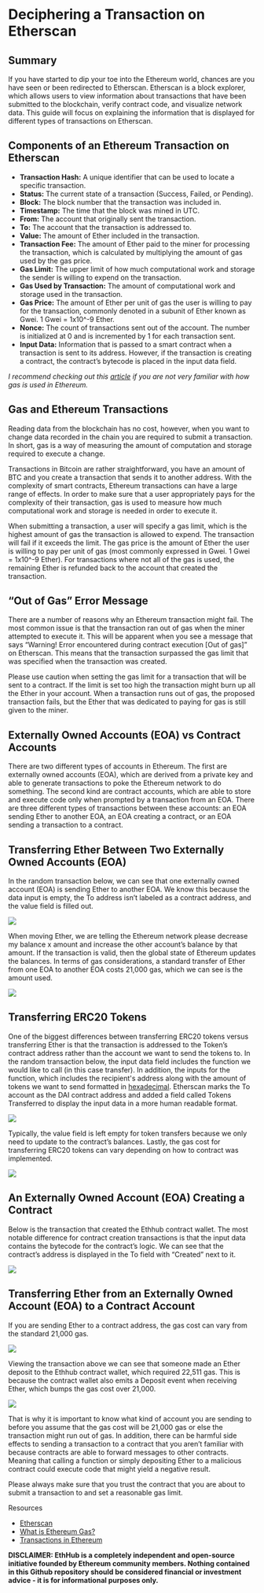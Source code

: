 # Deciphering a Transaction on Etherscan

## Summary

If you have started to dip your toe into the Ethereum world, chances are you have seen or been redirected to Etherscan. Etherscan is a block explorer, which allows users to view information about transactions that have been submitted to the blockchain, verify contract code, and visualize network data. This guide will focus on explaining the information that is displayed for different types of transactions on Etherscan.

## Components of an Ethereum Transaction on Etherscan

* **Transaction Hash:** A unique identifier that can be used to locate a specific transaction.
* **Status:** The current state of a transaction (Success, Failed, or Pending). 
* **Block:** The block number that the transaction was included in. 
* **Timestamp:** The time that the block was mined in UTC.
* **From:** The account that originally sent the transaction.
* **To:** The account that the transaction is addressed to.
* **Value:** The amount of Ether included in the transaction.
* **Transaction Fee:** The amount of Ether paid to the miner for processing the transaction, which is calculated by multiplying the amount of gas used by the gas price.
* **Gas Limit:** The upper limit of how much computational work and storage the sender is willing to expend on the transaction.
* **Gas Used by Transaction:** The amount of computational work and storage used in the transaction.
* **Gas Price:** The amount of Ether per unit of gas the user is willing to pay for the transaction, commonly denoted in a subunit of Ether known as Gwei. 1 Gwei = 1x10^-9 Ether.
* **Nonce:** The count of transactions sent out of the account. The number is initialized at 0 and is incremented by 1 for each transaction sent.
* **Input Data:** Information that is passed to a smart contract when a transaction is sent to its address. However, if the transaction is creating a contract, the contract’s bytecode is placed in the input data field.

*I recommend checking out this [article](https://blockgeeks.com/guides/ethereum-gas/) if you are not very familiar with how gas is used in Ethereum.*

## Gas and Ethereum Transactions

Reading data from the blockchain has no cost, however, when you want to change data recorded in the chain you are required to submit a transaction. In short, gas is a way of measuring the amount of computation and storage required to execute a change.

Transactions in Bitcoin are rather straightforward, you have an amount of BTC and you create a transaction that sends it to another address. With the complexity of smart contracts, Ethereum transactions can have a large range of effects. In order to make sure that a user appropriately pays for the complexity of their transaction, gas is used to measure how much computational work and storage is needed in order to execute it. 

When submitting a transaction, a user will specify a gas limit, which is the highest amount of gas the transaction is allowed to expend. The transaction will fail if it exceeds the limit. The gas price is the amount of Ether the user is willing to pay per unit of gas (most commonly expressed in Gwei. 1 Gwei = 1x10^-9 Ether). For transactions where not all of the gas is used, the remaining Ether is refunded back to the account that created the transaction.

## “Out of Gas” Error Message

There are a number of reasons why an Ethereum transaction might fail. The most common issue is that the transaction ran out of gas when the miner attempted to execute it. This will be apparent when you see a message that says “Warning! Error encountered during contract execution [Out of gas]” on Etherscan. This means that the transaction surpassed the gas limit that was specified when the transaction was created. 

Please use caution when setting the gas limit for a transaction that will be sent to a contract. If the limit is set too high the transaction might burn up all the Ether in your account. When a transaction runs out of gas, the proposed transaction fails, but the Ether that was dedicated to paying for gas is still given to the miner.

## Externally Owned Accounts (EOA) vs Contract Accounts

There are two different types of accounts in Ethereum. The first are externally owned accounts (EOA), which are derived from a private key and able to generate transactions to poke the Ethereum network to do something. The second kind are contract accounts, which are able to store and execute code only when prompted by a transaction from an EOA. There are three different types of transactions between these accounts: an EOA sending Ether to another EOA, an EOA creating a contract, or an EOA sending a transaction to a contract.

## Transferring Ether Between Two Externally Owned Accounts (EOA)

In the random transaction below, we can see that one externally owned account (EOA) is sending Ether to another EOA. We know this because the data input is empty, the To address isn’t labeled as a contract address, and the value field is filled out.

![](/docs/assets/images/etherscan_guide/EOA_to_EOA_tx.png)

When moving Ether, we are telling the Ethereum network please decrease my balance x amount and increase the other account’s balance by that amount. If the transaction is valid, then the global state of Ethereum updates the balances. In terms of gas considerations, a standard transfer of Ether from one EOA to another EOA costs 21,000 gas, which we can see is the amount used.

![](/docs/assets/images/etherscan_guide/EOA_to_EOA_diagram.png)

## Transferring ERC20 Tokens

One of the biggest differences between transferring ERC20 tokens versus transferring Ether is that the transaction is addressed to the Token’s contract address rather than the account we want to send the tokens to. In the random transaction below, the input data field includes the function we would like to call (in this case transfer). In addition, the inputs for the function, which includes the recipient's address along with the amount of tokens we want to send formatted in [hexadecimal](https://en.wikipedia.org/wiki/Hexadecimal). Etherscan marks the To account as the DAI contract address and added a field called Tokens Transferred to display the input data in a more human readable format.

![](/docs/assets/images/etherscan_guide/token_transfer_tx.png)

Typically, the value field is left empty for token transfers because we only need to update to the contract’s balances. Lastly, the gas cost for transferring ERC20 tokens can vary depending on how to contract was implemented.

![](/docs/assets/images/etherscan_guide/token_transfer_diagram.png)

## An Externally Owned Account (EOA) Creating a Contract

Below is the transaction that created the Ethhub contract wallet. The most notable difference for contract creation transactions is that the input data contains the bytecode for the contract’s logic. We can see that the contract’s address is displayed in the To field with “Created” next to it. 

![](/docs/assets/images/etherscan_guide/ethhub_creation_tx.png)

## Transferring Ether from an Externally Owned Account (EOA) to a Contract Account

If you are sending Ether to a contract address, the gas cost can vary from the standard 21,000 gas. 

![](/docs/assets/images/etherscan_guide/Eth_to_EthHub_tx.png)

Viewing the transaction above we can see that someone made an Ether deposit to the Ethhub contract wallet, which required 22,511 gas. This is because the contract wallet also emits a Deposit event when receiving Ether, which bumps the gas cost over 21,000. 

![](/docs/assets/images/etherscan_guide/Eth_EOA_to_contract_diagram.png)

That is why it is important to know what kind of account you are sending to before you assume that the gas cost will be 21,000 gas or else the transaction might run out of gas. In addition, there can be harmful side effects to sending a transaction to a contract that you aren’t familiar with because contracts are able to forward messages to other contracts. Meaning that calling a function or simply depositing Ether to a malicious contract could execute code that might yield a negative result. 

Please always make sure that you trust the contract that you are about to submit a transaction to and set a reasonable gas limit.

Resources

* [Etherscan](https://etherscan.io/)
* [What is Ethereum Gas?](https://blockgeeks.com/guides/ethereum-gas/)
* [Transactions in Ethereum](https://medium.com/@kctheservant/transactions-in-ethereum-e85a73068f74)

**DISCLAIMER: EthHub is a completely independent and open-source initiative founded by Ethereum community members. Nothing contained in this Github repository should be considered financial or investment advice - it is for informational purposes only.**